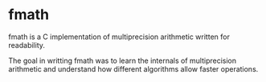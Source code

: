 # fmath

fmath is a C implementation of multiprecision arithmetic written for readability.

The goal in writting fmath was to learn the internals of multiprecision arithmetic and understand
how different algorithms allow faster operations.
